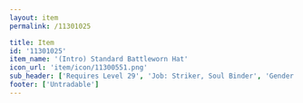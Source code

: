 ```yaml
---
layout: item
permalink: /11301025

title: Item
id: '11301025'
item_name: '(Intro) Standard Battleworn Hat'
icon_url: 'item/icon/11300551.png'
sub_header: ['Requires Level 29', 'Job: Striker, Soul Binder', 'Gender: All']
footer: ['Untradable']
---
```

